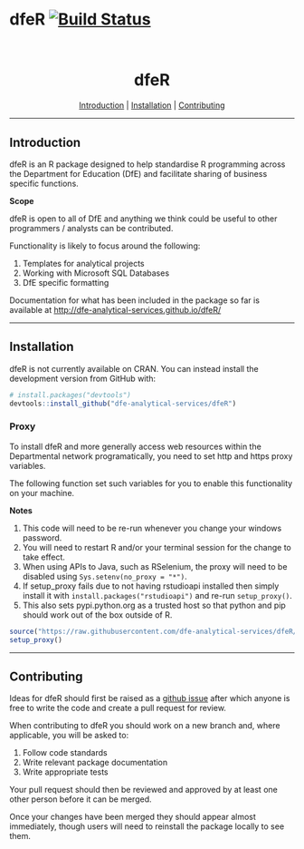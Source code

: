# dfeR  [![Build Status](https://travis-ci.org/dfe-analytical-services/dfeR.svg?branch=master)](https://travis-ci.org/dfe-analytical-services/dfeR)


<h1 align="center">
  <br>
  dfeR 
  <br>
</h1>

<p align="center">
  <a href="#introduction">Introduction</a> |
  <a href="#requirements">Installation</a> |
  <a href="#how-to-use">Contributing</a> 
</p>

---

## Introduction

dfeR is an R package designed to help standardise R programming across the Department for Education (DfE) and facilitate sharing of business specific functions.

**Scope**

dfeR is open to all of DfE and anything we think could be useful to other programmers / analysts can be contributed. 

Functionality is likely to focus around the following:

1. Templates for analytical projects
2. Working with Microsoft SQL Databases
3. DfE specific formatting

Documentation for what has been included in the package so far is available at http://dfe-analytical-services.github.io/dfeR/ 

---

## Installation

dfeR is not currently available on CRAN. You can instead install the development version from GitHub with:

``` r
# install.packages("devtools")
devtools::install_github("dfe-analytical-services/dfeR")
```

### Proxy

To install dfeR and more generally access web resources within the Departmental network programatically, you need to set http and https proxy variables.

The following function set such variables for you to enable this functionality on your machine.


**Notes** 

1. This code will need to be re-run whenever you change your windows password.
2. You will need to restart R and/or your terminal session for the change to take effect. 
3. When using APIs to Java, such as RSelenium, the proxy will need to be disabled using `Sys.setenv(no_proxy = "*")`.
4. If setup_proxy fails due to not having rstudioapi installed then simply install it with `install.packages("rstudioapi")` and re-run `setup_proxy()`.
5. This also sets pypi.python.org as a trusted host so that python and pip should work out of the box outside of R.

``` r
source("https://raw.githubusercontent.com/dfe-analytical-services/dfeR/master/R/proxy.R")
setup_proxy()
```

---

## Contributing

Ideas for dfeR should first be raised as a [github issue](https://github.com/dfe-analytical-services/dfeR) after which anyone is free to write the code and create a pull request for review. 

When contributing to dfeR you should work on a new branch and, where applicable, you will be asked to: 

1. Follow code standards 
2. Write relevant package documentation
3. Write appropriate tests 

Your pull request should then be reviewed and approved by at least one other person before it can be merged. 

Once your changes have been merged they should appear almost immediately, though users will need to reinstall the package locally to see them. 
